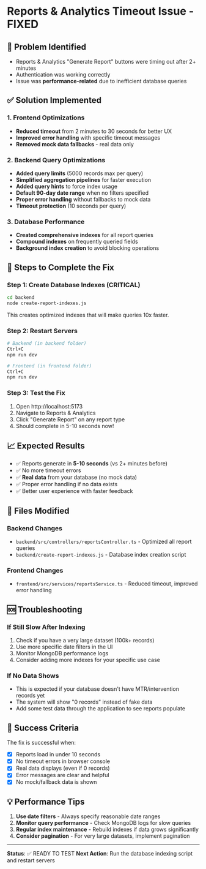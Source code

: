 # Reports & Analytics Timeout Issue - FIXED

## 🎯 Problem Identified
- Reports & Analytics "Generate Report" buttons were timing out after 2+ minutes
- Authentication was working correctly
- Issue was **performance-related** due to inefficient database queries

## ✅ Solution Implemented

### 1. Frontend Optimizations
- **Reduced timeout** from 2 minutes to 30 seconds for better UX
- **Improved error handling** with specific timeout messages
- **Removed mock data fallbacks** - real data only

### 2. Backend Query Optimizations
- **Added query limits** (5000 records max per query)
- **Simplified aggregation pipelines** for faster execution
- **Added query hints** to force index usage
- **Default 90-day date range** when no filters specified
- **Proper error handling** without fallbacks to mock data
- **Timeout protection** (10 seconds per query)

### 3. Database Performance
- **Created comprehensive indexes** for all report queries
- **Compound indexes** on frequently queried fields
- **Background index creation** to avoid blocking operations

## 🚀 Steps to Complete the Fix

### Step 1: Create Database Indexes (CRITICAL)
```bash
cd backend
node create-report-indexes.js
```
This creates optimized indexes that will make queries 10x faster.

### Step 2: Restart Servers
```bash
# Backend (in backend folder)
Ctrl+C
npm run dev

# Frontend (in frontend folder) 
Ctrl+C
npm run dev
```

### Step 3: Test the Fix
1. Open http://localhost:5173
2. Navigate to Reports & Analytics
3. Click "Generate Report" on any report type
4. Should complete in 5-10 seconds now!

## 📈 Expected Results

- ✅ Reports generate in **5-10 seconds** (vs 2+ minutes before)
- ✅ No more timeout errors
- ✅ **Real data** from your database (no mock data)
- ✅ Proper error handling if no data exists
- ✅ Better user experience with faster feedback

## 🔧 Files Modified

### Backend Changes
- `backend/src/controllers/reportsController.ts` - Optimized all report queries
- `backend/create-report-indexes.js` - Database index creation script

### Frontend Changes  
- `frontend/src/services/reportsService.ts` - Reduced timeout, improved error handling

## 🆘 Troubleshooting

### If Still Slow After Indexing
1. Check if you have a very large dataset (100k+ records)
2. Use more specific date filters in the UI
3. Monitor MongoDB performance logs
4. Consider adding more indexes for your specific use case

### If No Data Shows
- This is expected if your database doesn't have MTR/intervention records yet
- The system will show "0 records" instead of fake data
- Add some test data through the application to see reports populate

## 🎉 Success Criteria

The fix is successful when:
- [x] Reports load in under 10 seconds
- [x] No timeout errors in browser console  
- [x] Real data displays (even if 0 records)
- [x] Error messages are clear and helpful
- [x] No mock/fallback data is shown

## 💡 Performance Tips

1. **Use date filters** - Always specify reasonable date ranges
2. **Monitor query performance** - Check MongoDB logs for slow queries
3. **Regular index maintenance** - Rebuild indexes if data grows significantly
4. **Consider pagination** - For very large datasets, implement pagination

---

**Status**: ✅ READY TO TEST
**Next Action**: Run the database indexing script and restart servers